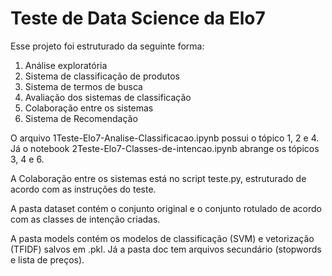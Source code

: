 # Teste de Data Science da Elo7

Esse projeto foi estruturado da seguinte forma:
<ol>
  <li>Análise exploratória </li>
  <li>Sistema de classificação de produtos </li>
  <li>Sistema de termos de busca</li>
  <li>Avaliação dos sistemas de classificação</li>
  <li>Colaboração entre os sistemas</li>
  <li>Sistema de Recomendação</li>
</ol>

O arquivo 1Teste-Elo7-Analise-Classificacao.ipynb possui o tópico 1, 2 e 4. Já o notebook 2Teste-Elo7-Classes-de-intencao.ipynb abrange os tópicos 3, 4 e 6.

A Colaboração entre os sistemas está no script teste.py, estruturado de acordo com as instruções do teste.

A pasta dataset contém o conjunto original e o conjunto rotulado de acordo com as classes de intenção criadas.

A pasta models contém os modelos de classificação (SVM) e vetorização (TFIDF) salvos em .pkl. Já a pasta doc tem arquivos secundário (stopwords e lista de preços).






